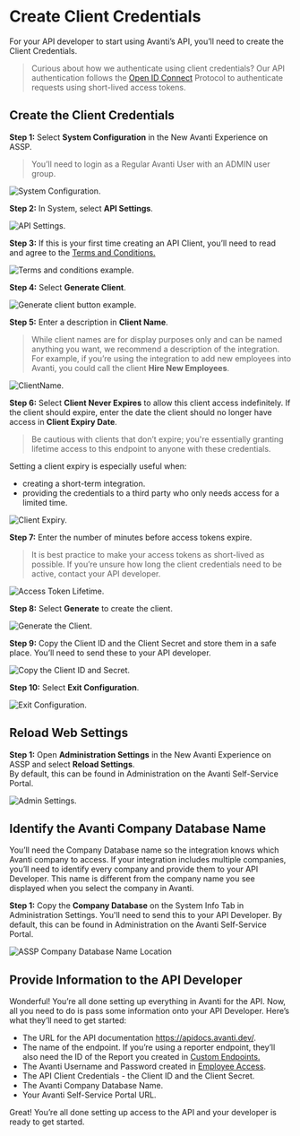 # Create Client Credentials
For your API developer to start using Avanti’s API, you’ll need to create the Client Credentials.

<!-- theme: info -->
>Curious about how we authenticate using client credentials? Our API authentication follows the [Open ID Connect](https://openid.net/connect/) Protocol to authenticate requests using short-lived access tokens.

## Create the Client Credentials

**Step 1:** Select **System Configuration** in the New Avanti Experience on ASSP. 

<!-- theme: info -->
>You’ll need to login as a Regular Avanti User with an ADMIN user group.  

![System Configuration.](../assets/images/SyConfiguration.png)

**Step 2:** In System, select **API Settings**.

![API Settings.](../assets/images/APISettings.png)

**Step 3:** If this is your first time creating an API Client, you’ll need to read and agree to the [Terms and Conditions.](https://www.avanti.ca/api-terms-of-use)

![Terms and conditions example.](../assets/images/APITermsOfUse.png)

**Step 4:** Select **Generate Client**.

![Generate client button example.](../assets/images/GenerateClients.png)

**Step 5:** Enter a description in **Client Name**. 

<!-- theme: info -->
>While client names are for display purposes only and can be named anything you want, we recommend a description of the integration. 
For example, if you’re using the integration to add new employees into Avanti, you could call the client **Hire New Employees**. 

![ClientName.](../assets/images/ClientName.png)

**Step 6:** Select **Client Never Expires** to allow this client access indefinitely. If the client should expire, enter the date the client should no longer have access in **Client Expiry Date**. 

<!-- theme: info -->
>Be cautious with clients that don’t expire; you're essentially granting lifetime access to this endpoint to anyone with these credentials. 

Setting a client expiry is especially useful when:
- creating a short-term integration.
- providing the credentials to a third party who only needs access for a limited time.

![Client Expiry.](../assets/images/ClientExpiry.png)

**Step 7:** Enter the number of minutes before access tokens expire. 

<!-- theme: info -->
>It is best practice to make your access tokens as short-lived as possible. If you’re unsure how long the client credentials need to be active, contact your API developer. 

![Access Token Lifetime.](../assets/images/AccessTokenLifetime.png)

**Step 8:** Select **Generate** to create the client. 

![Generate the Client.](../assets/images/GenerateTheClient.png)

**Step 9:** Copy the Client ID and the Client Secret and store them in a safe place. You’ll need to send these to your API developer. 

![Copy the Client ID and Secret.](../assets/images/CopyClient.png)

**Step 10:** Select **Exit Configuration**. 

![Exit Configuration.](../assets/images/ExitConfig.png)

## Reload Web Settings

**Step 1:** Open **Administration Settings** in the New Avanti Experience on ASSP and select **Reload Settings**. <br>
By default, this can be found in Administration on the Avanti Self-Service Portal. 


![Admin Settings.](../assets/images/ReloadSettings.png)


## Identify the Avanti Company Database Name
You’ll need the Company Database name so the integration knows which Avanti company to access. If your integration includes multiple companies, you’ll need to identify every company and provide them to your API Developer. This name is different from the company name you see displayed when you select the company in Avanti.

**Step 1:** Copy the **Company Database** on the System Info Tab in Administration Settings. You'll need to send this to your API Developer.
By default, this can be found in Administration on the Avanti Self-Service Portal. 

![ASSP Company Database Name Location](../assets/images/CompanyDatabaseName.png)

## Provide Information to the API Developer
Wonderful! You’re all done setting up everything in Avanti for the API. Now, all you need to do is pass some information onto your API Developer. Here’s what they’ll need to get started:
- The URL for the API documentation https://apidocs.avanti.dev/. 
- The name of the endpoint. If you’re using a reporter endpoint, they’ll also need the ID of the Report you created in [Custom Endpoints.](https://avanti.stoplight.io/docs/avanti-api/ZG9jOjgxNDM2NzE-custom-endpoints)
- The Avanti Username and Password created in [Employee Access](https://avanti.stoplight.io/docs/avanti-api/ZG9jOjgxNDM2NzA-employee-access). 
- The API Client Credentials - the Client ID and the Client Secret. 
- The Avanti Company Database Name.
- Your Avanti Self-Service Portal URL.

Great! You’re all done setting up access to the API and your developer is ready to get started. 